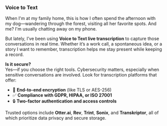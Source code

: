  
### Voice to Text

When I'm at my family home, this is how I often spend the afternoon with my dog—wandering through the forest, visiting all her favorite spots. And me? I'm usually chatting away on my phone.

But lately, I’ve been using **Voice to Text live transcription** to capture those conversations in real time. Whether it’s a work call, a spontaneous idea, or a story I want to remember, transcription helps me stay present while keeping a record.

**Is it secure?**  
Yes—if you choose the right tools. Cybersecurity matters, especially when sensitive conversations are involved. Look for transcription platforms that offer:

- 🔐 **End-to-end encryption** (like TLS or AES-256)
- ✅ **Compliance with GDPR, HIPAA, or ISO 27001**
- 🔒 **Two-factor authentication and access controls**

Trusted options include **Otter.ai**, **Rev**, **Trint**, **Sonix**, and **Transkriptor**, all of which prioritize data privacy and secure storage.
